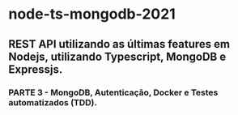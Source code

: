 # node-ts-mongodb-2021
## REST API utilizando as últimas features em Nodejs, utilizando Typescript, MongoDB e Expressjs.

### PARTE 3 - MongoDB, Autenticação, Docker e Testes automatizados (TDD).

